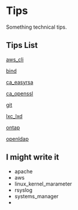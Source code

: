 # Tips
Something technical tips.
## Tips List

[aws_cli](./aws_cli.md)

[bind](./bind.md)

[ca_easyrsa](./ca_easyrsa.md)

[ca_openssl](./ca_openssl.md)

[git](./git.md)

[lxc_lxd](./lxc_lxd.md)

[ontap](./ontap.md)

[openldap](./openldap.md)

## I might write it
- apache
- aws
- linux_kernel_marameter
- rsyslog
- systems_manager
-

